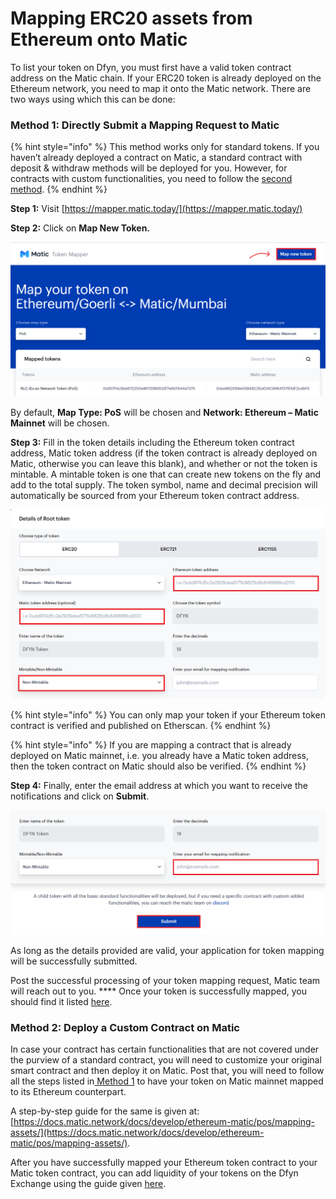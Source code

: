 # Mapping ERC20 assets from Ethereum onto Matic


To list your token on Dfyn, you must first have a valid token contract address on the Matic chain. If your ERC20 token is already deployed on the Ethereum network, you need to map it onto the Matic network. There are two ways using which this can be done:

### **Method 1: Directly Submit a Mapping Request to Matic**

{% hint style="info" %}
This method works only for standard tokens. If you haven’t already deployed a contract on Matic, a standard contract with deposit & withdraw methods will be deployed for you. However, for contracts with custom functionalities, you need to follow the [second method](mapping-erc20-assets-from-ethereum-onto-matic.md#method-2-deploy-a-custom-contract-on-matic).
{% endhint %}

**Step 1:** Visit [https://mapper.matic.today/](https://mapper.matic.today/)

**Step 2:** Click on **Map New Token.**

![](<../.gitbook/assets/Step 2 (3).png>)

By default, **Map Type: PoS** will be chosen and **Network: Ethereum – Matic Mainnet** will be chosen.

**Step 3:** Fill in the token details including the Ethereum token contract address, Matic token address (if the token contract is already deployed on Matic, otherwise you can leave this blank), and whether or not the token is mintable. A mintable token is one that can create new tokens on the fly and add to the total supply. The token symbol, name and decimal precision will automatically be sourced from your Ethereum token contract address.

![](<../.gitbook/assets/Step 3 (4).png>)

{% hint style="info" %}
You can only map your token if your Ethereum token contract is verified and published on Etherscan.&#x20;
{% endhint %}

{% hint style="info" %}
If you are mapping a contract that is already deployed on Matic mainnet, i.e. you already have a Matic token address, then the token contract on Matic should also be verified. &#x20;
{% endhint %}

**Step 4:** Finally, enter the email address at which you want to receive the notifications and click on **Submit**.

![](<../.gitbook/assets/Step 4 (7).png>)

As long as the details provided are valid, your application for token mapping will be successfully submitted.

Post the successful processing of your token mapping request, Matic team will reach out to you. **** Once your token is successfully mapped, you should find it listed [here](https://mapper.matic.today/).

### **Method 2: Deploy a Custom Contract on Matic**

In case your contract has certain functionalities that are not covered under the purview of a standard contract, you will need to customize your original smart contract and then deploy it on Matic. Post that, you will need to follow all the steps listed in[ Method 1](mapping-erc20-assets-from-ethereum-onto-matic.md#method-1-directly-submit-a-mapping-request-to-matic) to have your token on Matic mainnet mapped to its Ethereum counterpart.

A step-by-step guide for the same is given at: [https://docs.matic.network/docs/develop/ethereum-matic/pos/mapping-assets/](https://docs.matic.network/docs/develop/ethereum-matic/pos/mapping-assets/).

After you have successfully mapped your Ethereum token contract to your Matic token contract, you can add liquidity of your tokens on the Dfyn Exchange using the guide given [here](adding-liquidity-from-ethereum-to-dfyn-amm.md).
